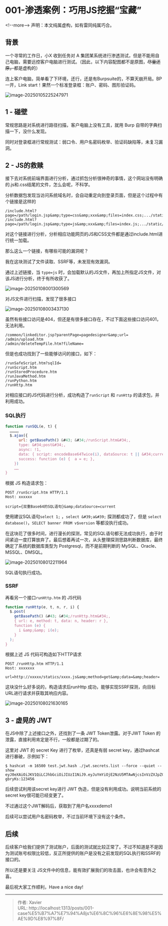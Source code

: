 # 001-渗透案例：巧用JS挖掘“宝藏”



&lt;!--more--&gt;
声明：本文纯属虚构，如有雷同纯属巧合。



## 背景

一个寻常的工作日，小X 收到任务对 A 集团某系统进行渗透测试，但是不能用自己电脑，需要远控客户电脑进行测试。（因此，以下内容配图都不是原图，~~尽量还原，~~都是虚构的）

连上客户电脑，简单看了下环境，还行，还是有Burpsuite的，不算天崩开局。BP一开，Link start！果然一个标准登录框：账户、密码、图形验证码。

![image-20250105225247971](resource/20250105-记一次渗透案例.assets/image-20250105225247971.png)

## 1 - 碰壁

常规思路是对系统进行路径扫描，客户电脑上没有工具，就用 Burp 自带的字典扫描一下，没什么发现。

同时对登录框进行常规测试：弱口令、用户名密码枚举、验证码缺陷等，未复习漏洞。



## 2 - JS的救赎

接下去对系统前端界面进行分析，通过抓包分析很神奇的事情，这个网站没有明确的.js和.css结尾的文件，怎么会呢，不科学。

分析数据包发现当访问系统域名时，会自动重定向到登录页面，但是这个过程中有个链接是这样的

```
/include.html?page=/path/login.jsp&amp;type=css&amp;xxx&amp;files=index.css;.../static/xxxx.css;
/include.html?page=/path/login.jsp&amp;type=js&amp;xxx&amp;files=index.js;.../static/xxxx.js;
```

对这个链接进行分析，分析相应功能网页的JS和CSS文件都是通过include.html进行统一加载。

那么这么一个链接，有哪些可能的漏洞呢？

我在这块测试了文件读取、SSRF等，未发现有效漏洞。

通过上述链接，当 `type=js` 时，会加载默认的JS文件，再加上所指定JS文件，对该JS进行分析，终于有所收获了。

![image-20250108001300569](resource/20250105-记一次渗透案例.assets/image-20250108001300569.png)

对JS文件进行扫描，发现了很多接口

![image-20250108003437130](resource/20250105-记一次渗透案例.assets/image-20250108003437130.png)

虽然有些接口访问是404，但还是有很多接口存在，不过下面这些接口访问401，无法利用。

```
/common/linkeditor.jsp?parentPage=pagedesigner&amp;url=
/admin/upload.htm
/admin/deleteTempFile.htm?fileName=
```

但是也成功找到了一些能够访问的接口，如下：

```
/runSafeScript.htm?sqlId=
/runScript.htm
/runStoredProcedure.htm
/runJavaMethod.htm
/runPython.htm
/runHttp.htm
```

对相应接口的JS代码进行分析，成功构造了`runScript` 和 `runHttp` 的请求包，并利用成功。

### SQL执行

```js
function runSQL(e, t) {
  …………
  $.ajax({
      url: getBasePath() &#43; &#34;/runScript.htm&#34;,
      type: &#34;post&#34;,
      async: !1,
      data: { script: encodeBase64Twice(i), dataSource: t || &#34;current&#34; },
      success: function (e) {  a = e; },
    })
	……
}
```

根据 JS 构造请求包：

```http
POST /runScript.htm HTTP/1.1
Host: xxxxxx

script={双重Base64的SQL语句}&amp;dataSource=current
```

使用建议SQL语句`select 1;` ，`select &#39;a&#39;` 探测都成功了，但是 `select database()`，`SELECT banner FROM v$version` 等都没执行成功。

在这块花了很多时间，进行漫长的探测，常见的SQL语句都无法成功执行，由于时间紧迫一度打算放弃了。最后想着再试一次，从头整理探测思路判断数据库，最终确定了系统的数据库类型为 Postgresql，而不是前期判断的 MySQL、Oracle、MSSQL、DMSQL。

![image-20250108012211964](resource/20250105-记一次渗透案例.assets/image-20250108012211964.png)

SQL语句执行成功。



### SSRF

再看另一个接口`runHttp.htm` 的 JS代码

```js
function runHttp(e, t, n, r, i) {
  $.post(
    getBasePath() &#43; &#34;/runHttp.htm&#34;,
    { url: e, method: t, data: n, header: r },
    function (e) {
      i &amp;&amp; i(e);
    }
  );
}
```

根据上述 JS 代码可构造如下HTTP请求

```http
POST /runHttp.htm HTTP/1.1
Host: xxxxxxx

url=http://xxxxx/statics/xxxx.js&amp;method=get&amp;data=&amp;header=
```

这块没什么好多说的，构造请求后runHttp 成功，能够实现SSRF探测，向目标URL进行请求并获取其响应内容。

![image-20250108021630165](resource/20250105-记一次渗透案例.assets/image-20250108021630165.png)

## 3 - 虚晃的 JWT

在JS中除了上述接口之外，还找到了一条 JWT Token泄露。对于JWT Token 的泄露，直接利用肯定是不行，一般都是过期了的。

这里对 JWT 的 secret Key 进行了枚举，还真是有弱 secret key，通过hashcat进行暴破，示例如下：

```shell
$ hashcat -m 16500 test.jwt.hash ./jwt.secrets.list --force --quiet --show
eyJ0eXAiOiJKV1QiLCJhbGciOiJIUzI1NiJ9.eyJuYmYiOjE2NzU5MTAwNjcsInVzZXJpZCI6ImZhMTIzMDZlLTEwYmMtNGYyNS1hNWU3LWY2NDIyNWJhMzAyNCIsImV4cCI6MTY3NTk1MDA2NywiaWF0IjoxNjc1OTEwMDY3LCJ1c2VybmFtZSI6Inh4eHhkZW1vMSJ9.xpqoFsaqwBcpYuslV5BvjWpWPH31fExNoDcE-gbryKs:123456
```

后续尝试利用该secret key进行 JWT 伪造，但是没有利用成功。说明当前系统的secret key很可能已经变更了。

不过通过这个JWT解码后，获取到了用户名xxxxdemo1

后续可以尝试用户名密码枚举，不过当前环境下没有这个条件。



## 后续

后续客户给我们提供了测试账户，后面的测试就比较正常了。不过不知道是不是因为测试账号权限比较低，反正所提供的账户是没有之前发现的SQL执行和SSRF的接口的。

所以还是要关注 JS文件中的信息，能有效扩展我们的攻击面，也许会有意外之喜。

最后祝大家工作顺利，Have a nice day! 


---

> 作者: Xavier  
> URL: http://localhost:1313/posts/001-case%E5%B7%A7%E7%94%A8js%E6%8C%96%E6%8E%98%E5%AE%9D%E8%97%8F/  

